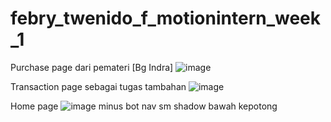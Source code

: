 # febry_twenido_f_motionintern_week_1


Purchase page dari pemateri [Bg Indra]
![image](https://github.com/Febry3/Motion_Week1/assets/121351049/affacb86-a543-48d3-a211-88308788c1fb)

Transaction page sebagai tugas tambahan
![image](https://github.com/Febry3/Motion_Week1/assets/121351049/30334067-4218-4f61-8638-8701dc0ac11c)

Home page
![image](https://github.com/Febry3/Motion_Week1/assets/121351049/ec750996-286a-449f-b223-24bd1a10f8be)
minus bot nav sm shadow bawah kepotong

